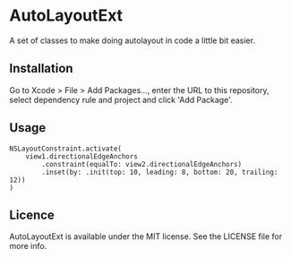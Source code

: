 # AutoLayoutExt

A set of classes to make doing autolayout in code a little bit easier.

## Installation

Go to Xcode > File > Add Packages..., enter the URL to this repository, select dependency rule and project and click 'Add Package'.

## Usage

```
NSLayoutConstraint.activate(
    view1.directionalEdgeAnchors
        .constraint(equalTo: view2.directionalEdgeAnchors)
        .inset(by: .init(top: 10, leading: 8, bottom: 20, trailing: 12))
)
```

## Licence

AutoLayoutExt is available under the MIT license. See the LICENSE file for more info.

